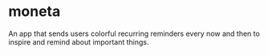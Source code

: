 # moneta
An app that sends users colorful recurring reminders every now and then to inspire and remind about important things.
